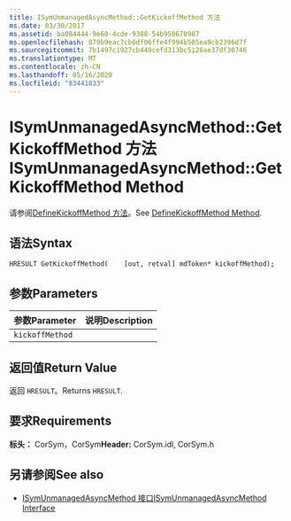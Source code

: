 ```yaml
---
title: ISymUnmanagedAsyncMethod::GetKickoffMethod 方法
ms.date: 03/30/2017
ms.assetid: ba084444-9e68-4cde-9388-54b950670987
ms.openlocfilehash: 879b9eac7cb6df06ffe4f994b505ea9cb2396d7f
ms.sourcegitcommit: 7b1497c1927cb449cefd313bc5126ae37df30746
ms.translationtype: MT
ms.contentlocale: zh-CN
ms.lasthandoff: 05/16/2020
ms.locfileid: "83441833"
---
```

# <a name="isymunmanagedasyncmethodgetkickoffmethod-method"></a><span data-ttu-id="83ff4-102">ISymUnmanagedAsyncMethod::GetKickoffMethod 方法</span><span class="sxs-lookup"><span data-stu-id="83ff4-102">ISymUnmanagedAsyncMethod::GetKickoffMethod Method</span></span>
<span data-ttu-id="83ff4-103">请参阅[DefineKickoffMethod 方法](isymunmanagedasyncmethodpropertieswriter-definekickoffmethod-method.md)。</span><span class="sxs-lookup"><span data-stu-id="83ff4-103">See [DefineKickoffMethod Method](isymunmanagedasyncmethodpropertieswriter-definekickoffmethod-method.md).</span></span>  
  
## <a name="syntax"></a><span data-ttu-id="83ff4-104">语法</span><span class="sxs-lookup"><span data-stu-id="83ff4-104">Syntax</span></span>  
  
```idl  
HRESULT GetKickoffMethod(    [out, retval] mdToken* kickoffMethod);  
```  
  
## <a name="parameters"></a><span data-ttu-id="83ff4-105">参数</span><span class="sxs-lookup"><span data-stu-id="83ff4-105">Parameters</span></span>  
  
|<span data-ttu-id="83ff4-106">参数</span><span class="sxs-lookup"><span data-stu-id="83ff4-106">Parameter</span></span>|<span data-ttu-id="83ff4-107">说明</span><span class="sxs-lookup"><span data-stu-id="83ff4-107">Description</span></span>|  
|---------------|-----------------|  
|`kickoffMethod`||  
  
## <a name="return-value"></a><span data-ttu-id="83ff4-108">返回值</span><span class="sxs-lookup"><span data-stu-id="83ff4-108">Return Value</span></span>  
 <span data-ttu-id="83ff4-109">返回 `HRESULT`。</span><span class="sxs-lookup"><span data-stu-id="83ff4-109">Returns `HRESULT`.</span></span>  
  
## <a name="requirements"></a><span data-ttu-id="83ff4-110">要求</span><span class="sxs-lookup"><span data-stu-id="83ff4-110">Requirements</span></span>  
 <span data-ttu-id="83ff4-111">**标头：** CorSym，CorSym</span><span class="sxs-lookup"><span data-stu-id="83ff4-111">**Header:** CorSym.idl, CorSym.h</span></span>  
  
## <a name="see-also"></a><span data-ttu-id="83ff4-112">另请参阅</span><span class="sxs-lookup"><span data-stu-id="83ff4-112">See also</span></span>

- [<span data-ttu-id="83ff4-113">ISymUnmanagedAsyncMethod 接口</span><span class="sxs-lookup"><span data-stu-id="83ff4-113">ISymUnmanagedAsyncMethod Interface</span></span>](isymunmanagedasyncmethod-interface.md)
